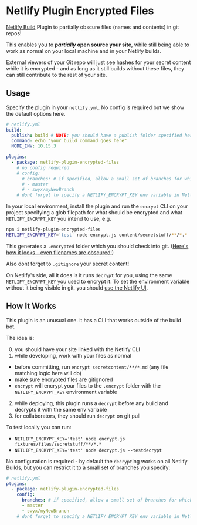 # Netlify Plugin Encrypted Files

[Netlify Build](https://github.com/netlify/build) Plugin to partially obscure files (names and contents) in git repos!

This enables you to ***partially* open source your site**, while still being able to work as normal on your local machine and in your Netlify builds. 

External viewers of your Git repo will just see hashes for your secret content while it is encrypted - and as long as it still builds without these files, they can still contribute to the rest of your site.

## Usage

Specify the plugin in your `netlify.yml`. No config is required but we show the default options here.

```yml
# netlify.yml
build:
  publish: build # NOTE: you should have a publish folder specified here for this to work
  command: echo "your build command goes here"
  NODE_ENV: 10.15.3

plugins:
  - package: netlify-plugin-encrypted-files
    # no config required
    # config:
      # branches: # if specified, allow a small set of branches for which the decrypt is applied
      # - master
      # - swyx/myNewBranch
    # dont forget to specify a NETLIFY_ENCRYPT_KEY env variable in Netlify's UI
```

In your local environment, install the plugin and run the `encrypt` CLI on your project specifying a glob filepath for what should be encrypted and what `NETLIFY_ENCRYPT_KEY` you intend to use, e.g.

```bash
npm i netlify-plugin-encrypted-files
NETLIFY_ENCRYPT_KEY='test' node encrypt.js content/secretstuff/**/*.*
```

This generates a `.encrypted` folder which you should check into git. ([Here's how it looks - even filenames are obscured!](https://github.com/sw-yx/netlify-plugin-encrypted-files/tree/master/.encrypted))

Also dont forget to `.gitignore` your secret content!

On Netlify's side, all it does is it runs `decrypt` for you, using the same `NETLIFY_ENCRYPT_KEY` you used to encrypt it. To set the environment variable without it being visible in git, you should [use the Netlify UI](https://docs.netlify.com/configure-builds/environment-variables/#declare-variables).

## How It Works

This plugin is an unusual one. it has a CLI that works outside of the build bot.

The idea is:

0. you should have your site linked with the Netlify CLI
1. while developing, work with your files as normal

- before committing, run `encrypt secretcontent/**/*.md` (any file matching logic here will do)
- make sure encrypted files are gitignored
- `encrypt` will encrypt your files to the `.encrypt` folder with the `NETLIFY_ENCRYPT_KEY` environment variable

2. while deploying, this plugin runs a `decrypt` before any build and decrypts it with the same env variable
3. for collaborators, they should run `decrypt` on git pull

To test locally you can run:

-  `NETLIFY_ENCRYPT_KEY='test' node encrypt.js fixtures/files/secretstuff/**/*.*`
-  `NETLIFY_ENCRYPT_KEY='test' node decrypt.js --testdecrypt`

No configuration is required - by default the `decrypt`ing works on all Netlify Builds, but you can restrict it to a small set of branches you specify:

```yml
# netlify.yml
plugins:
  - package: netlify-plugin-encrypted-files
    config:
      branches: # if specified, allow a small set of branches for which the decrypt is applied
      - master
      - swyx/myNewBranch
    # dont forget to specify a NETLIFY_ENCRYPT_KEY env variable in Netlify's UI
```
